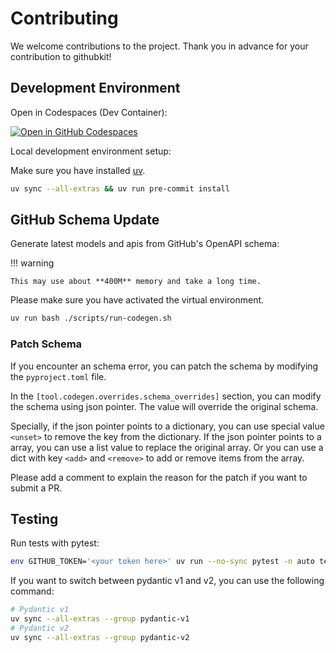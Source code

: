 # Contributing

We welcome contributions to the project. Thank you in advance for your contribution to githubkit!

## Development Environment

Open in Codespaces (Dev Container):

[![Open in GitHub Codespaces](https://github.com/codespaces/badge.svg)](https://github.com/codespaces/new?hide_repo_select=true&ref=master&repo=512138996)

Local development environment setup:

Make sure you have installed [uv](https://docs.astral.sh/uv/).

```bash
uv sync --all-extras && uv run pre-commit install
```

## GitHub Schema Update

Generate latest models and apis from GitHub's OpenAPI schema:

!!! warning

    This may use about **400M** memory and take a long time.

Please make sure you have activated the virtual environment.

```bash
uv run bash ./scripts/run-codegen.sh
```

### Patch Schema

If you encounter an schema error, you can patch the schema by modifying the `pyproject.toml` file.

In the `[tool.codegen.overrides.schema_overrides]` section, you can modify the schema using json pointer. The value will override the original schema.

Specially, if the json pointer points to a dictionary, you can use special value `<unset>` to remove the key from the dictionary. If the json pointer points to a array, you can use a list value to replace the original array. Or you can use a dict with key `<add>` and `<remove>` to add or remove items from the array.

Please add a comment to explain the reason for the patch if you want to submit a PR.

## Testing

Run tests with pytest:

```bash
env GITHUB_TOKEN='<your token here>' uv run --no-sync pytest -n auto tests
```

If you want to switch between pydantic v1 and v2, you can use the following command:

```bash
# Pydantic v1
uv sync --all-extras --group pydantic-v1
# Pydantic v2
uv sync --all-extras --group pydantic-v2
```
